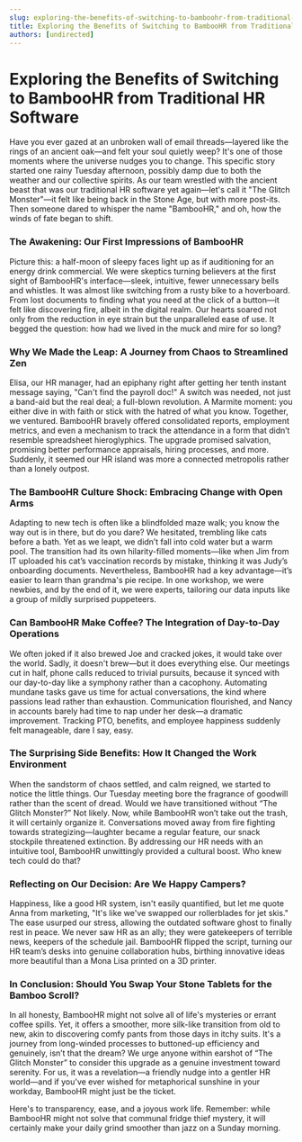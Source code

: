 ```yaml
---
slug: exploring-the-benefits-of-switching-to-bamboohr-from-traditional-hr-software
title: Exploring the Benefits of Switching to BambooHR from Traditional HR Software
authors: [undirected]
---
```



# Exploring the Benefits of Switching to BambooHR from Traditional HR Software

Have you ever gazed at an unbroken wall of email threads—layered like the rings of an ancient oak—and felt your soul quietly weep? It's one of those moments where the universe nudges you to change. This specific story started one rainy Tuesday afternoon, possibly damp due to both the weather and our collective spirits. As our team wrestled with the ancient beast that was our traditional HR software yet again—let's call it "The Glitch Monster"—it felt like being back in the Stone Age, but with more post-its. Then someone dared to whisper the name "BambooHR," and oh, how the winds of fate began to shift. 

### The Awakening: Our First Impressions of BambooHR

Picture this: a half-moon of sleepy faces light up as if auditioning for an energy drink commercial. We were skeptics turning believers at the first sight of BambooHR's interface—sleek, intuitive, fewer unnecessary bells and whistles. It was almost like switching from a rusty bike to a hoverboard. From lost documents to finding what you need at the click of a button—it felt like discovering fire, albeit in the digital realm. Our hearts soared not only from the reduction in eye strain but the unparalleled ease of use. It begged the question: how had we lived in the muck and mire for so long?

### Why We Made the Leap: A Journey from Chaos to Streamlined Zen

Elisa, our HR manager, had an epiphany right after getting her tenth instant message saying, "Can't find the payroll doc!" A switch was needed, not just a band-aid but the real deal; a full-blown revolution. A Marmite moment: you either dive in with faith or stick with the hatred of what you know. Together, we ventured. BambooHR bravely offered consolidated reports, employment metrics, and even a mechanism to track the attendance in a form that didn’t resemble spreadsheet hieroglyphics. The upgrade promised salvation, promising better performance appraisals, hiring processes, and more. Suddenly, it seemed our HR island was more a connected metropolis rather than a lonely outpost.

### The BambooHR Culture Shock: Embracing Change with Open Arms

Adapting to new tech is often like a blindfolded maze walk; you know the way out is in there, but do you dare? We hesitated, trembling like cats before a bath. Yet as we leapt, we didn’t fall into cold water but a warm pool. The transition had its own hilarity-filled moments—like when Jim from IT uploaded his cat’s vaccination records by mistake, thinking it was Judy’s onboarding documents. Nevertheless, BambooHR had a key advantage—it’s easier to learn than grandma's pie recipe. In one workshop, we were newbies, and by the end of it, we were experts, tailoring our data inputs like a group of mildly surprised puppeteers.

### Can BambooHR Make Coffee? The Integration of Day-to-Day Operations

We often joked if it also brewed Joe and cracked jokes, it would take over the world. Sadly, it doesn't brew—but it does everything else. Our meetings cut in half, phone calls reduced to trivial pursuits, because it synced with our day-to-day like a symphony rather than a cacophony. Automating mundane tasks gave us time for actual conversations, the kind where passions lead rather than exhaustion. Communication flourished, and Nancy in accounts barely had time to nap under her desk—a dramatic improvement. Tracking PTO, benefits, and employee happiness suddenly felt manageable, dare I say, easy.

### The Surprising Side Benefits: How It Changed the Work Environment

When the sandstorm of chaos settled, and calm reigned, we started to notice the little things. Our Tuesday meeting bore the fragrance of goodwill rather than the scent of dread. Would we have transitioned without “The Glitch Monster?” Not likely. Now, while BambooHR won’t take out the trash, it will certainly organize it. Conversations moved away from fire fighting towards strategizing—laughter became a regular feature, our snack stockpile threatened extinction. By addressing our HR needs with an intuitive tool, BambooHR unwittingly provided a cultural boost. Who knew tech could do that? 

### Reflecting on Our Decision: Are We Happy Campers?

Happiness, like a good HR system, isn't easily quantified, but let me quote Anna from marketing, "It's like we've swapped our rollerblades for jet skis." The ease usurped our stress, allowing the outdated software ghost to finally rest in peace. We never saw HR as an ally; they were gatekeepers of terrible news, keepers of the schedule jail. BambooHR flipped the script, turning our HR team’s desks into genuine collaboration hubs, birthing innovative ideas more beautiful than a Mona Lisa printed on a 3D printer. 

### In Conclusion: Should You Swap Your Stone Tablets for the Bamboo Scroll?

In all honesty, BambooHR might not solve all of life's mysteries or errant coffee spills. Yet, it offers a smoother, more silk-like transition from old to new, akin to discovering comfy pants from those days in itchy suits. It's a journey from long-winded processes to buttoned-up efficiency and genuinely, isn’t that the dream? We urge anyone within earshot of “The Glitch Monster” to consider this upgrade as a genuine investment toward serenity. For us, it was a revelation—a friendly nudge into a gentler HR world—and if you've ever wished for metaphorical sunshine in your workday, BambooHR might just be the ticket. 

Here's to transparency, ease, and a joyous work life. Remember: while BambooHR might not solve that communal fridge thief mystery, it will certainly make your daily grind smoother than jazz on a Sunday morning.